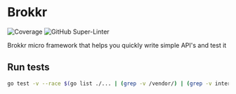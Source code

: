# Brokkr
![Coverage](https://img.shields.io/badge/Coverage-81.0%25-brightgreen)
![GitHub Super-Linter](https://github.com/Clink-n-Clank/Brokkr/actions/workflows/lint.yml/badge.svg)

Brokkr micro framework that helps you quickly write simple API's and test it

## Run tests

```bash
go test -v --race $(go list ./... | (grep -v /vendor/) | (grep -v internal/test/bdd/integration_tests)) -covermode=atomic -coverprofile=coverage.out
```

